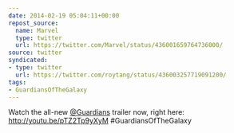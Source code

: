 ```yaml
---
date: 2014-02-19 05:04:11+00:00
repost_source:
  name: Marvel
  type: twitter
  url: https://twitter.com/Marvel/status/436001659764736000/
source: twitter
syndicated:
- type: twitter
  url: https://twitter.com/roytang/status/436003257719091200/
tags:
- GuardiansOfTheGalaxy
---
```


Watch the all-new [@Guardians](https://twitter.com/Guardians/) trailer now, right here: http://youtu.be/pTZ2Tp9yXyM #GuardiansOfTheGalaxy